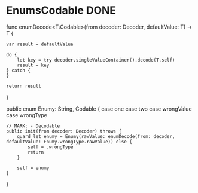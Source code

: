 # EnumsCodable DONE

func enumDecode<T:Codable>(from decoder: Decoder, defaultValue: T) -> T {
    
    var result = defaultValue
    
    do {
        let key = try decoder.singleValueContainer().decode(T.self)
        result = key
    } catch {
    }
    
    return result
}

public enum Enumy: String, Codable {
    case one
    case two
    case wrongValue
    case wrongType
    
    
    // MARK: - Decodable
    public init(from decoder: Decoder) throws {
        guard let enumy = Enumy(rawValue: enumDecode(from: decoder, defaultValue: Enumy.wrongType.rawValue)) else {
            self = .wrongType
            return
        }
        
        self = enumy
    }
}
